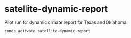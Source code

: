 # satellite-dynamic-report
Pilot run for dynamic climate report for Texas and Oklahoma

```shell
conda activate satellite-dynamic-report
```